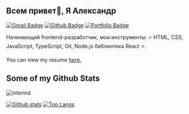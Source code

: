 ## Всем привет👋, Я Александр
[![Gmail Badge](https://img.shields.io/badge/-interind@yandex.ru-c14438?style=flat&logo=Gmail&logoColor=white&link=mailto:interind@yandex.ru)](mailto:interind@yandex.ru) [![Github Badge](https://img.shields.io/badge/-interind-grey?style=flat&logo=github&logoColor=white&link=https://github.com/interind/)](https://www.github.com/interind/) [![Portfolio Badge](https://img.shields.io/badge/portfolio-web-blue?style=flat&link=https://interind.students.nomoredomains.monster//)](https://interind.students.nomoredomains.monster//) <p align='left'>Начинающий frontend-разработчик, мои инструменты: :star: HTML, CSS, JavaScript, TypeScript, Git, Node.js библиотека React :star:.</p><p align='left'> You can view my resume <a href='https://hh.ru/resume/60e70619ff07ba85510039ed1f6b4235733337 ' target=_blank><u>here</u>.</a></p>
## Some of my Github Stats
<p align=left> <img src=https://komarev.com/ghpvc/?username=interind alt=interind /> </p>

[![Github stats](https://github-readme-stats.vercel.app/api?username=interind&show_icons=true&include_all_commits=true)](https://github.com/interind/github-readme-stats)
[![Top Langs](https://github-readme-stats.vercel.app/api/top-langs/?username=interind&layout=compact)](https://github.com/interind/github-readme-stats)
